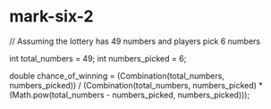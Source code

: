 # mark-six-2
// Assuming the lottery has 49 numbers and players pick 6 numbers

int total_numbers = 49;
int numbers_picked = 6;

double chance_of_winning = (Combination(total_numbers, numbers_picked)) / (Combination(total_numbers, numbers_picked) * (Math.pow(total_numbers - numbers_picked, numbers_picked)));
